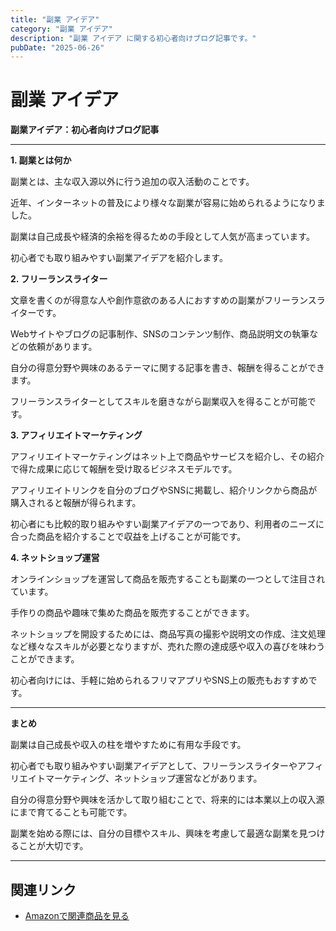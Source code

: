 ```yaml
---
title: "副業 アイデア"
category: "副業 アイデア"
description: "副業 アイデア に関する初心者向けブログ記事です。"
pubDate: "2025-06-26"
---
```


# 副業 アイデア

**副業アイデア：初心者向けブログ記事**

---

**1. 副業とは何か**

副業とは、主な収入源以外に行う追加の収入活動のことです。

近年、インターネットの普及により様々な副業が容易に始められるようになりました。

副業は自己成長や経済的余裕を得るための手段として人気が高まっています。

初心者でも取り組みやすい副業アイデアを紹介します。



**2. フリーランスライター**

文章を書くのが得意な人や創作意欲のある人におすすめの副業がフリーランスライターです。

Webサイトやブログの記事制作、SNSのコンテンツ制作、商品説明文の執筆などの依頼があります。

自分の得意分野や興味のあるテーマに関する記事を書き、報酬を得ることができます。

フリーランスライターとしてスキルを磨きながら副業収入を得ることが可能です。



**3. アフィリエイトマーケティング**

アフィリエイトマーケティングはネット上で商品やサービスを紹介し、その紹介で得た成果に応じて報酬を受け取るビジネスモデルです。

アフィリエイトリンクを自分のブログやSNSに掲載し、紹介リンクから商品が購入されると報酬が得られます。

初心者にも比較的取り組みやすい副業アイデアの一つであり、利用者のニーズに合った商品を紹介することで収益を上げることが可能です。



**4. ネットショップ運営**

オンラインショップを運営して商品を販売することも副業の一つとして注目されています。

手作りの商品や趣味で集めた商品を販売することができます。

ネットショップを開設するためには、商品写真の撮影や説明文の作成、注文処理など様々なスキルが必要となりますが、売れた際の達成感や収入の喜びを味わうことができます。

初心者向けには、手軽に始められるフリマアプリやSNS上の販売もおすすめです。



---

**まとめ**

副業は自己成長や収入の柱を増やすために有用な手段です。

初心者でも取り組みやすい副業アイデアとして、フリーランスライターやアフィリエイトマーケティング、ネットショップ運営などがあります。

自分の得意分野や興味を活かして取り組むことで、将来的には本業以上の収入源にまで育てることも可能です。

副業を始める際には、自分の目標やスキル、興味を考慮して最適な副業を見つけることが大切です。



---

## 関連リンク

- [Amazonで関連商品を見る](https://www.amazon.co.jp/s?k=%E5%89%AF%E6%A5%AD+%E3%82%A2%E3%82%A4%E3%83%87%E3%82%A2&tag=autowritehubai-22)
